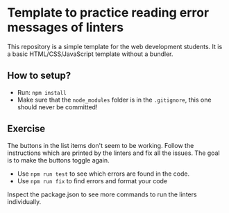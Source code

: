 # Template to practice reading error messages of linters

This repository is a simple template for the web development students. It is a basic HTML/CSS/JavaScript template without a bundler.

## How to setup?

- Run: `npm install`
- Make sure that the `node_modules` folder is in the `.gitignore`, this one should never be committed!

## Exercise

The buttons in the list items don't seem to be working. Follow the instructions which are printed by the linters and fix all the issues. The goal is to make the buttons toggle again.

- Use `npm run test` to see which errors are found in the code.
- Use `npm run fix` to find errors and format your code

Inspect the package.json to see more commands to run the linters individually.
